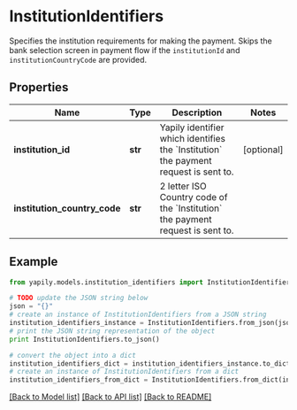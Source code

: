 # InstitutionIdentifiers

Specifies the institution requirements for making the payment. Skips the bank selection screen in payment flow if the `institutionId` and `institutionCountryCode` are provided.

## Properties
Name | Type | Description | Notes
------------ | ------------- | ------------- | -------------
**institution_id** | **str** | Yapily identifier which identifies the &#x60;Institution&#x60; the payment request is sent to. | [optional] 
**institution_country_code** | **str** | 2 letter ISO Country code of the &#x60;Institution&#x60; the payment request is sent to. | 

## Example

```python
from yapily.models.institution_identifiers import InstitutionIdentifiers

# TODO update the JSON string below
json = "{}"
# create an instance of InstitutionIdentifiers from a JSON string
institution_identifiers_instance = InstitutionIdentifiers.from_json(json)
# print the JSON string representation of the object
print InstitutionIdentifiers.to_json()

# convert the object into a dict
institution_identifiers_dict = institution_identifiers_instance.to_dict()
# create an instance of InstitutionIdentifiers from a dict
institution_identifiers_from_dict = InstitutionIdentifiers.from_dict(institution_identifiers_dict)
```
[[Back to Model list]](../README.md#documentation-for-models) [[Back to API list]](../README.md#documentation-for-api-endpoints) [[Back to README]](../README.md)


